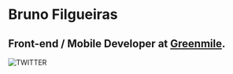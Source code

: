 

# Bruno Filgueiras
## Front-end / Mobile Developer at [Greenmile](https://greenmile.com/).


![TWITTER](https://img.shields.io/twitter/url?style=social&url=https%3A%2F%2Ftwitter.com%2Ffbfdsouza)
